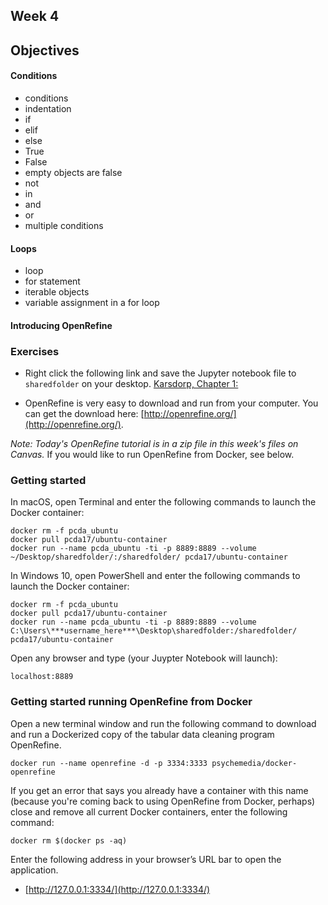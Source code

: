 ## Week 4
## Objectives
#### Conditions
* conditions
* indentation
* if
* elif
* else
* True
* False
* empty objects are false
* not
* in
* and
* or
* multiple conditions

#### Loops
* loop
* for statement
* iterable objects
* variable assignment in a for loop

#### Introducing OpenRefine

### Exercises
- Right click the following link and save the Jupyter notebook file to `sharedfolder` on your desktop.
[Karsdorp, Chapter 1:](http://nbviewer.jupyter.org/github/fbkarsdorp/python-course/blob/master/Chapter%201%20-%20Getting%20started.ipynb)

- OpenRefine is very easy to download and run from your computer. You can get the download here: [http://openrefine.org/](http://openrefine.org/).

*Note: Today's OpenRefine tutorial is in a zip file in this week's files on Canvas.* If you would like to run OpenRefine from Docker, see below.

### Getting started
In macOS, open Terminal and enter the following commands to launch the Docker container:

```
docker rm -f pcda_ubuntu
docker pull pcda17/ubuntu-container
docker run --name pcda_ubuntu -ti -p 8889:8889 --volume ~/Desktop/sharedfolder/:/sharedfolder/ pcda17/ubuntu-container
```

In Windows 10, open PowerShell and enter the following commands to launch the Docker container:

```
docker rm -f pcda_ubuntu
docker pull pcda17/ubuntu-container
docker run --name pcda_ubuntu -ti -p 8889:8889 --volume C:\Users\***username_here***\Desktop\sharedfolder:/sharedfolder/ pcda17/ubuntu-container
```

Open any browser and type (your Juypter Notebook will launch):
```
localhost:8889
```

### Getting started running OpenRefine from Docker

Open a new terminal window and run the following command to download and run a Dockerized copy of the tabular data cleaning program OpenRefine.

```
docker run --name openrefine -d -p 3334:3333 psychemedia/docker-openrefine
```

If you get an error that says you already have a container with this name (because you're coming back to using OpenRefine from Docker, perhaps) close and remove all current Docker containers, enter the following command:

```
docker rm $(docker ps -aq)
```

Enter the following address in your browser’s URL bar to open the application.

- [http://127.0.0.1:3334/](http://127.0.0.1:3334/)
